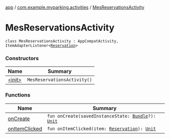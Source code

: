 [app](../../index.md) / [com.example.myparking.activities](../index.md) / [MesReservationsActivity](./index.md)

# MesReservationsActivity

`class MesReservationsActivity : AppCompatActivity, ItemAdapterListener<`[`Reservation`](../../com.example.myparking.models/-reservation/index.md)`>`

### Constructors

| Name | Summary |
|---|---|
| [&lt;init&gt;](-init-.md) | `MesReservationsActivity()` |

### Functions

| Name | Summary |
|---|---|
| [onCreate](on-create.md) | `fun onCreate(savedInstanceState: `[`Bundle`](https://developer.android.com/reference/android/os/Bundle.html)`?): `[`Unit`](https://kotlinlang.org/api/latest/jvm/stdlib/kotlin/-unit/index.html) |
| [onItemClicked](on-item-clicked.md) | `fun onItemClicked(item: `[`Reservation`](../../com.example.myparking.models/-reservation/index.md)`): `[`Unit`](https://kotlinlang.org/api/latest/jvm/stdlib/kotlin/-unit/index.html) |
